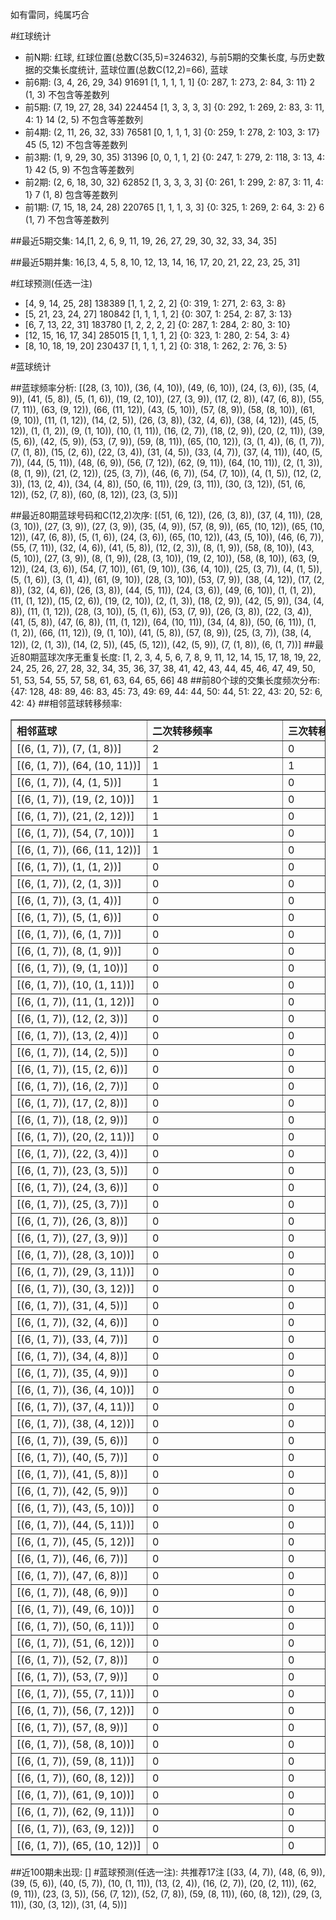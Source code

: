 <!-- 
.. title: 大乐透11108期(2011-09-14)数据分析报告
.. slug: dlott-11108-2011-09-14-report
.. date: 2011-09-15 08:00:00 UTC+08:00
.. tags: Lottery
.. link: 
.. description: 
.. type: text
-->

如有雷同，纯属巧合

<!-- TEASER_END-->

#红球统计

- 前N期: 红球, 红球位置(总数C(35,5)=324632), 与前5期的交集长度, 与历史数据的交集长度统计, 蓝球位置(总数C(12,2)=66), 蓝球
- 前6期: (3, 4, 26, 29, 34) 91691 [1, 1, 1, 1, 1] {0: 287, 1: 273, 2: 84, 3: 11} 2 (1, 3) 不包含等差数列
- 前5期: (7, 19, 27, 28, 34) 224454 [1, 3, 3, 3, 3] {0: 292, 1: 269, 2: 83, 3: 11, 4: 1} 14 (2, 5) 不包含等差数列
- 前4期: (2, 11, 26, 32, 33) 76581 [0, 1, 1, 1, 3] {0: 259, 1: 278, 2: 103, 3: 17} 45 (5, 12) 不包含等差数列
- 前3期: (1, 9, 29, 30, 35) 31396 [0, 0, 1, 1, 2] {0: 247, 1: 279, 2: 118, 3: 13, 4: 1} 42 (5, 9) 不包含等差数列
- 前2期: (2, 6, 18, 30, 32) 62852 [1, 3, 3, 3, 3] {0: 261, 1: 299, 2: 87, 3: 11, 4: 1} 7 (1, 8) 包含等差数列
- 前1期: (7, 15, 18, 24, 28) 220765 [1, 1, 1, 3, 3] {0: 325, 1: 269, 2: 64, 3: 2} 6 (1, 7) 不包含等差数列

##最近5期交集:
14,[1, 2, 6, 9, 11, 19, 26, 27, 29, 30, 32, 33, 34, 35]

##最近5期并集:
16,[3, 4, 5, 8, 10, 12, 13, 14, 16, 17, 20, 21, 22, 23, 25, 31]

#红球预测(任选一注)

- [4, 9, 14, 25, 28] 138389 [1, 1, 2, 2, 2] {0: 319, 1: 271, 2: 63, 3: 8}
- [5, 21, 23, 24, 27] 180842 [1, 1, 1, 1, 2] {0: 307, 1: 254, 2: 87, 3: 13}
- [6, 7, 13, 22, 31] 183780 [1, 2, 2, 2, 2] {0: 287, 1: 284, 2: 80, 3: 10}
- [12, 15, 16, 17, 34] 285015 [1, 1, 1, 1, 2] {0: 323, 1: 280, 2: 54, 3: 4}
- [8, 10, 18, 19, 20] 230437 [1, 1, 1, 1, 2] {0: 318, 1: 262, 2: 76, 3: 5}

#蓝球统计

##蓝球频率分析:
[(28, (3, 10)), (36, (4, 10)), (49, (6, 10)), (24, (3, 6)), (35, (4, 9)), (41, (5, 8)), (5, (1, 6)), (19, (2, 10)), (27, (3, 9)), (17, (2, 8)), (47, (6, 8)), (55, (7, 11)), (63, (9, 12)), (66, (11, 12)), (43, (5, 10)), (57, (8, 9)), (58, (8, 10)), (61, (9, 10)), (11, (1, 12)), (14, (2, 5)), (26, (3, 8)), (32, (4, 6)), (38, (4, 12)), (45, (5, 12)), (1, (1, 2)), (9, (1, 10)), (10, (1, 11)), (16, (2, 7)), (18, (2, 9)), (20, (2, 11)), (39, (5, 6)), (42, (5, 9)), (53, (7, 9)), (59, (8, 11)), (65, (10, 12)), (3, (1, 4)), (6, (1, 7)), (7, (1, 8)), (15, (2, 6)), (22, (3, 4)), (31, (4, 5)), (33, (4, 7)), (37, (4, 11)), (40, (5, 7)), (44, (5, 11)), (48, (6, 9)), (56, (7, 12)), (62, (9, 11)), (64, (10, 11)), (2, (1, 3)), (8, (1, 9)), (21, (2, 12)), (25, (3, 7)), (46, (6, 7)), (54, (7, 10)), (4, (1, 5)), (12, (2, 3)), (13, (2, 4)), (34, (4, 8)), (50, (6, 11)), (29, (3, 11)), (30, (3, 12)), (51, (6, 12)), (52, (7, 8)), (60, (8, 12)), (23, (3, 5))]

##最近80期蓝球号码和C(12,2)次序:
[(51, (6, 12)), (26, (3, 8)), (37, (4, 11)), (28, (3, 10)), (27, (3, 9)), (27, (3, 9)), (35, (4, 9)), (57, (8, 9)), (65, (10, 12)), (65, (10, 12)), (47, (6, 8)), (5, (1, 6)), (24, (3, 6)), (65, (10, 12)), (43, (5, 10)), (46, (6, 7)), (55, (7, 11)), (32, (4, 6)), (41, (5, 8)), (12, (2, 3)), (8, (1, 9)), (58, (8, 10)), (43, (5, 10)), (27, (3, 9)), (8, (1, 9)), (28, (3, 10)), (19, (2, 10)), (58, (8, 10)), (63, (9, 12)), (24, (3, 6)), (54, (7, 10)), (61, (9, 10)), (36, (4, 10)), (25, (3, 7)), (4, (1, 5)), (5, (1, 6)), (3, (1, 4)), (61, (9, 10)), (28, (3, 10)), (53, (7, 9)), (38, (4, 12)), (17, (2, 8)), (32, (4, 6)), (26, (3, 8)), (44, (5, 11)), (24, (3, 6)), (49, (6, 10)), (1, (1, 2)), (11, (1, 12)), (15, (2, 6)), (19, (2, 10)), (2, (1, 3)), (18, (2, 9)), (42, (5, 9)), (34, (4, 8)), (11, (1, 12)), (28, (3, 10)), (5, (1, 6)), (53, (7, 9)), (26, (3, 8)), (22, (3, 4)), (41, (5, 8)), (47, (6, 8)), (11, (1, 12)), (64, (10, 11)), (34, (4, 8)), (50, (6, 11)), (1, (1, 2)), (66, (11, 12)), (9, (1, 10)), (41, (5, 8)), (57, (8, 9)), (25, (3, 7)), (38, (4, 12)), (2, (1, 3)), (14, (2, 5)), (45, (5, 12)), (42, (5, 9)), (7, (1, 8)), (6, (1, 7))]
##最近80期蓝球次序无重复长度:
[1, 2, 3, 4, 5, 6, 7, 8, 9, 11, 12, 14, 15, 17, 18, 19, 22, 24, 25, 26, 27, 28, 32, 34, 35, 36, 37, 38, 41, 42, 43, 44, 45, 46, 47, 49, 50, 51, 53, 54, 55, 57, 58, 61, 63, 64, 65, 66] 48
##前80个球的交集长度频次分布:
{47: 128, 48: 89, 46: 83, 45: 73, 49: 69, 44: 44, 50: 44, 51: 22, 43: 20, 52: 6, 42: 4}
##相邻蓝球转移频率:
<table border="1" class="table table-striped dataframe">
  <thead>
    <tr style="text-align: left;">
      <th style="min-width: 200px;">相邻蓝球</th>
      <th style="min-width: 200px;">二次转移频率</th>
      <th style="min-width: 200px;">三次转移频率</th>
    </tr>
  </thead>
  <tbody>
    <tr>
      <td>    [(6, (1, 7)), (7, (1, 8))]</td>
      <td> 2</td>
      <td> 0</td>
    </tr>
    <tr>
      <td> [(6, (1, 7)), (64, (10, 11))]</td>
      <td> 1</td>
      <td> 1</td>
    </tr>
    <tr>
      <td>    [(6, (1, 7)), (4, (1, 5))]</td>
      <td> 1</td>
      <td> 0</td>
    </tr>
    <tr>
      <td>  [(6, (1, 7)), (19, (2, 10))]</td>
      <td> 1</td>
      <td> 0</td>
    </tr>
    <tr>
      <td>  [(6, (1, 7)), (21, (2, 12))]</td>
      <td> 1</td>
      <td> 0</td>
    </tr>
    <tr>
      <td>  [(6, (1, 7)), (54, (7, 10))]</td>
      <td> 1</td>
      <td> 0</td>
    </tr>
    <tr>
      <td> [(6, (1, 7)), (66, (11, 12))]</td>
      <td> 1</td>
      <td> 0</td>
    </tr>
    <tr>
      <td>    [(6, (1, 7)), (1, (1, 2))]</td>
      <td> 0</td>
      <td> 0</td>
    </tr>
    <tr>
      <td>    [(6, (1, 7)), (2, (1, 3))]</td>
      <td> 0</td>
      <td> 0</td>
    </tr>
    <tr>
      <td>    [(6, (1, 7)), (3, (1, 4))]</td>
      <td> 0</td>
      <td> 0</td>
    </tr>
    <tr>
      <td>    [(6, (1, 7)), (5, (1, 6))]</td>
      <td> 0</td>
      <td> 0</td>
    </tr>
    <tr>
      <td>    [(6, (1, 7)), (6, (1, 7))]</td>
      <td> 0</td>
      <td> 0</td>
    </tr>
    <tr>
      <td>    [(6, (1, 7)), (8, (1, 9))]</td>
      <td> 0</td>
      <td> 0</td>
    </tr>
    <tr>
      <td>   [(6, (1, 7)), (9, (1, 10))]</td>
      <td> 0</td>
      <td> 0</td>
    </tr>
    <tr>
      <td>  [(6, (1, 7)), (10, (1, 11))]</td>
      <td> 0</td>
      <td> 0</td>
    </tr>
    <tr>
      <td>  [(6, (1, 7)), (11, (1, 12))]</td>
      <td> 0</td>
      <td> 0</td>
    </tr>
    <tr>
      <td>   [(6, (1, 7)), (12, (2, 3))]</td>
      <td> 0</td>
      <td> 0</td>
    </tr>
    <tr>
      <td>   [(6, (1, 7)), (13, (2, 4))]</td>
      <td> 0</td>
      <td> 0</td>
    </tr>
    <tr>
      <td>   [(6, (1, 7)), (14, (2, 5))]</td>
      <td> 0</td>
      <td> 0</td>
    </tr>
    <tr>
      <td>   [(6, (1, 7)), (15, (2, 6))]</td>
      <td> 0</td>
      <td> 0</td>
    </tr>
    <tr>
      <td>   [(6, (1, 7)), (16, (2, 7))]</td>
      <td> 0</td>
      <td> 0</td>
    </tr>
    <tr>
      <td>   [(6, (1, 7)), (17, (2, 8))]</td>
      <td> 0</td>
      <td> 0</td>
    </tr>
    <tr>
      <td>   [(6, (1, 7)), (18, (2, 9))]</td>
      <td> 0</td>
      <td> 0</td>
    </tr>
    <tr>
      <td>  [(6, (1, 7)), (20, (2, 11))]</td>
      <td> 0</td>
      <td> 0</td>
    </tr>
    <tr>
      <td>   [(6, (1, 7)), (22, (3, 4))]</td>
      <td> 0</td>
      <td> 0</td>
    </tr>
    <tr>
      <td>   [(6, (1, 7)), (23, (3, 5))]</td>
      <td> 0</td>
      <td> 0</td>
    </tr>
    <tr>
      <td>   [(6, (1, 7)), (24, (3, 6))]</td>
      <td> 0</td>
      <td> 0</td>
    </tr>
    <tr>
      <td>   [(6, (1, 7)), (25, (3, 7))]</td>
      <td> 0</td>
      <td> 0</td>
    </tr>
    <tr>
      <td>   [(6, (1, 7)), (26, (3, 8))]</td>
      <td> 0</td>
      <td> 0</td>
    </tr>
    <tr>
      <td>   [(6, (1, 7)), (27, (3, 9))]</td>
      <td> 0</td>
      <td> 0</td>
    </tr>
    <tr>
      <td>  [(6, (1, 7)), (28, (3, 10))]</td>
      <td> 0</td>
      <td> 0</td>
    </tr>
    <tr>
      <td>  [(6, (1, 7)), (29, (3, 11))]</td>
      <td> 0</td>
      <td> 0</td>
    </tr>
    <tr>
      <td>  [(6, (1, 7)), (30, (3, 12))]</td>
      <td> 0</td>
      <td> 0</td>
    </tr>
    <tr>
      <td>   [(6, (1, 7)), (31, (4, 5))]</td>
      <td> 0</td>
      <td> 0</td>
    </tr>
    <tr>
      <td>   [(6, (1, 7)), (32, (4, 6))]</td>
      <td> 0</td>
      <td> 0</td>
    </tr>
    <tr>
      <td>   [(6, (1, 7)), (33, (4, 7))]</td>
      <td> 0</td>
      <td> 0</td>
    </tr>
    <tr>
      <td>   [(6, (1, 7)), (34, (4, 8))]</td>
      <td> 0</td>
      <td> 0</td>
    </tr>
    <tr>
      <td>   [(6, (1, 7)), (35, (4, 9))]</td>
      <td> 0</td>
      <td> 0</td>
    </tr>
    <tr>
      <td>  [(6, (1, 7)), (36, (4, 10))]</td>
      <td> 0</td>
      <td> 0</td>
    </tr>
    <tr>
      <td>  [(6, (1, 7)), (37, (4, 11))]</td>
      <td> 0</td>
      <td> 0</td>
    </tr>
    <tr>
      <td>  [(6, (1, 7)), (38, (4, 12))]</td>
      <td> 0</td>
      <td> 0</td>
    </tr>
    <tr>
      <td>   [(6, (1, 7)), (39, (5, 6))]</td>
      <td> 0</td>
      <td> 0</td>
    </tr>
    <tr>
      <td>   [(6, (1, 7)), (40, (5, 7))]</td>
      <td> 0</td>
      <td> 0</td>
    </tr>
    <tr>
      <td>   [(6, (1, 7)), (41, (5, 8))]</td>
      <td> 0</td>
      <td> 0</td>
    </tr>
    <tr>
      <td>   [(6, (1, 7)), (42, (5, 9))]</td>
      <td> 0</td>
      <td> 0</td>
    </tr>
    <tr>
      <td>  [(6, (1, 7)), (43, (5, 10))]</td>
      <td> 0</td>
      <td> 0</td>
    </tr>
    <tr>
      <td>  [(6, (1, 7)), (44, (5, 11))]</td>
      <td> 0</td>
      <td> 0</td>
    </tr>
    <tr>
      <td>  [(6, (1, 7)), (45, (5, 12))]</td>
      <td> 0</td>
      <td> 0</td>
    </tr>
    <tr>
      <td>   [(6, (1, 7)), (46, (6, 7))]</td>
      <td> 0</td>
      <td> 0</td>
    </tr>
    <tr>
      <td>   [(6, (1, 7)), (47, (6, 8))]</td>
      <td> 0</td>
      <td> 0</td>
    </tr>
    <tr>
      <td>   [(6, (1, 7)), (48, (6, 9))]</td>
      <td> 0</td>
      <td> 0</td>
    </tr>
    <tr>
      <td>  [(6, (1, 7)), (49, (6, 10))]</td>
      <td> 0</td>
      <td> 0</td>
    </tr>
    <tr>
      <td>  [(6, (1, 7)), (50, (6, 11))]</td>
      <td> 0</td>
      <td> 0</td>
    </tr>
    <tr>
      <td>  [(6, (1, 7)), (51, (6, 12))]</td>
      <td> 0</td>
      <td> 0</td>
    </tr>
    <tr>
      <td>   [(6, (1, 7)), (52, (7, 8))]</td>
      <td> 0</td>
      <td> 0</td>
    </tr>
    <tr>
      <td>   [(6, (1, 7)), (53, (7, 9))]</td>
      <td> 0</td>
      <td> 0</td>
    </tr>
    <tr>
      <td>  [(6, (1, 7)), (55, (7, 11))]</td>
      <td> 0</td>
      <td> 0</td>
    </tr>
    <tr>
      <td>  [(6, (1, 7)), (56, (7, 12))]</td>
      <td> 0</td>
      <td> 0</td>
    </tr>
    <tr>
      <td>   [(6, (1, 7)), (57, (8, 9))]</td>
      <td> 0</td>
      <td> 0</td>
    </tr>
    <tr>
      <td>  [(6, (1, 7)), (58, (8, 10))]</td>
      <td> 0</td>
      <td> 0</td>
    </tr>
    <tr>
      <td>  [(6, (1, 7)), (59, (8, 11))]</td>
      <td> 0</td>
      <td> 0</td>
    </tr>
    <tr>
      <td>  [(6, (1, 7)), (60, (8, 12))]</td>
      <td> 0</td>
      <td> 0</td>
    </tr>
    <tr>
      <td>  [(6, (1, 7)), (61, (9, 10))]</td>
      <td> 0</td>
      <td> 0</td>
    </tr>
    <tr>
      <td>  [(6, (1, 7)), (62, (9, 11))]</td>
      <td> 0</td>
      <td> 0</td>
    </tr>
    <tr>
      <td>  [(6, (1, 7)), (63, (9, 12))]</td>
      <td> 0</td>
      <td> 0</td>
    </tr>
    <tr>
      <td> [(6, (1, 7)), (65, (10, 12))]</td>
      <td> 0</td>
      <td> 0</td>
    </tr>
  </tbody>
</table>
##近100期未出现:
[]
#蓝球预测(任选一注):
共推荐17注
[(33, (4, 7)), (48, (6, 9)), (39, (5, 6)), (40, (5, 7)), (10, (1, 11)), (13, (2, 4)), (16, (2, 7)), (20, (2, 11)), (62, (9, 11)), (23, (3, 5)), (56, (7, 12)), (52, (7, 8)), (59, (8, 11)), (60, (8, 12)), (29, (3, 11)), (30, (3, 12)), (31, (4, 5))]

